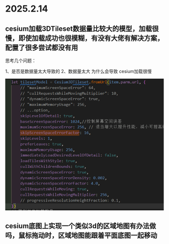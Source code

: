 # 2025.2.14 

## cesium加载3DTileset数据量比较大的模型，加载很慢，即使加载成功也很模糊，有没有大佬有解决方案，配置了很多尝试都没有用

思考几个问题：

1、是否是数据量太大导致的
2、数据量太大 为什么会导致 cesium加载很慢

![alt text](b42d6232a11b1d4cf0e01ec079900dc.png)


## cesium底图上实现一个类似3d的区域地图有办法做吗，鼠标拖动时，区域地图能跟着平面底图一起移动

